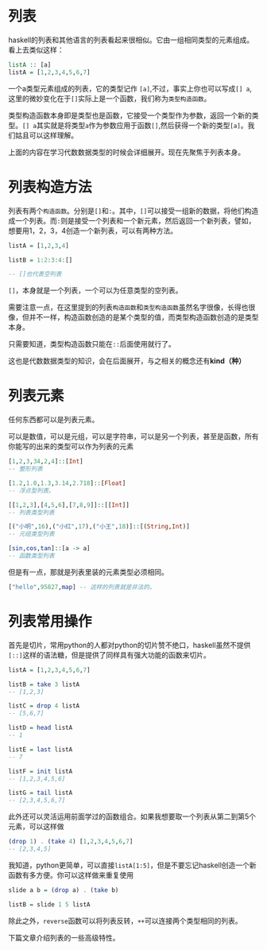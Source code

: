# 列表

haskell的列表和其他语言的列表看起来很相似。它由一组相同类型的元素组成。看上去类似这样：

```haskell
listA :: [a]
listA = [1,2,3,4,5,6,7]
```

一个a类型元素组成的列表，它的类型记作 `[a]`,不过，事实上你也可以写成`[] a`,这里的微妙变化在于`[]`实际上是一个函数，我们称为`类型构造函数`。

类型构造函数本身即是类型也是函数，它接受一个类型作为参数，返回一个新的类型。`[] a`其实就是将类型`a`作为参数应用于函数`[]`,然后获得一个新的类型`[a]`。我们姑且可以这样理解。

上面的内容在学习代数数据类型的时候会详细展开。现在先聚焦于列表本身。

# 列表构造方法

列表有两个`构造函数`。分别是`[]`和`:`。其中，`[]`可以接受一组新的数据，将他们构造成一个列表。而`:`则是接受一个列表和一个新元素，然后返回一个新列表，譬如，想要用1，2，3，4创造一个新列表，可以有两种方法。

```haskell
listA = [1,2,3,4]

listB = 1:2:3:4:[]

-- []也代表空列表
```

`[]`，本身就是一个列表，一个可以为任意类型的空列表。

需要注意一点，在这里提到的列表`构造函数`和`类型构造函数`虽然名字很像，长得也很像，但并不一样，构造函数创造的是某个类型的值，而类型构造函数创造的是类型本身。

只需要知道，类型构造函数只能在`::`后面使用就行了。

这也是代数数据类型的知识，会在后面展开，与之相关的概念还有**kind（种）**

# 列表元素

任何东西都可以是列表元素。

可以是数值，可以是元组，可以是字符串，可以是另一个列表，甚至是函数，所有你能写的出来的类型可以作为列表的元素

```haskell
[1,2,3,34,2,4]::[Int]
-- 整形列表

[1.2,1.0,1.3,3.14,2.718]::[Float]
-- 浮点型列表。

[[1,2,3],[4,5,6],[7,8,9]]::[[Int]]
-- 列表类型列表

[("小明",16),("小红",17),("小王",18)]::[(String,Int)]
-- 元组类型列表

[sin,cos,tan]::[a -> a]
-- 函数类型列表
```

但是有一点，那就是列表里装的元素类型必须相同。

```haskell
["hello",95827,map] -- 这样的列表就是非法的。
```

# 列表常用操作

首先是切片，常用python的人都对python的切片赞不绝口，haskell虽然不提供`[::]`这样的语法糖，但是提供了同样具有强大功能的函数来切片。

```haskell
listA = [1,2,3,4,5,6,7]

listB = take 3 listA
-- [1,2,3]

listC = drop 4 listA
-- [5,6,7]

listD = head listA
-- 1

listE = last listA
-- 7

listF = init listA
-- [1,2,3,4,5,6]

listG = tail listA
-- [2,3,4,5,6,7]
```

此外还可以灵活运用前面学过的函数组合。如果我想要取一个列表从第二到第5个元素，可以这样做

```haskell
(drop 1) . (take 4) [1,2,3,4,5,6,7]
-- [2,3,4,5]
```

我知道，python更简单，可以直接`listA[1:5]`，但是不要忘记haskell创造一个新函数有多方便。你可以这样做来重复使用

```haskell
slide a b = (drop a) . (take b)

listB = slide 1 5 listA
```

除此之外，`reverse`函数可以将列表反转，`++`可以连接两个类型相同的列表。

下篇文章介绍列表的一些高级特性。
